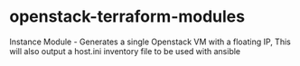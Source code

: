 # openstack-terraform-modules

Instance Module - Generates a single Openstack VM with a floating IP, This will also output a host.ini inventory file to be used with ansible